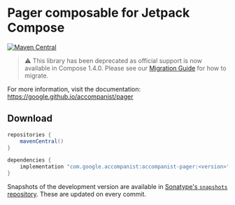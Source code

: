 # Pager composable for Jetpack Compose

[![Maven Central](https://img.shields.io/maven-central/v/com.google.accompanist/accompanist-pager)](https://search.maven.org/search?q=g:com.google.accompanist)

> :warning: This library has been deprecated as official support is now available in Compose 1.4.0. Please see our [Migration Guide](https://google.github.io/accompanist/pager/) for how to migrate.

For more information, visit the documentation: https://google.github.io/accompanist/pager

## Download

```groovy
repositories {
    mavenCentral()
}

dependencies {
    implementation "com.google.accompanist:accompanist-pager:<version>"
}
```

Snapshots of the development version are available in [Sonatype's `snapshots` repository][snap]. These are updated on every commit.

  [snap]: https://oss.sonatype.org/content/repositories/snapshots/com/google/accompanist/accompanist-pager/